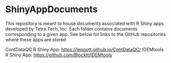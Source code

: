 # ShinyAppDocuments
This repository is meant to house documents associated with R Shiny apps developed by Tetra Tech, Inc. Each folder contains documents corresponding to a given app. See below for links to the GitHub repositories where these apps are stored.

ContDataQC R Shiny App: https://leppott.github.io/ContDataQC/
IDEMtools R Shiny App: https://github.com/Blocktt/IDEMtools
